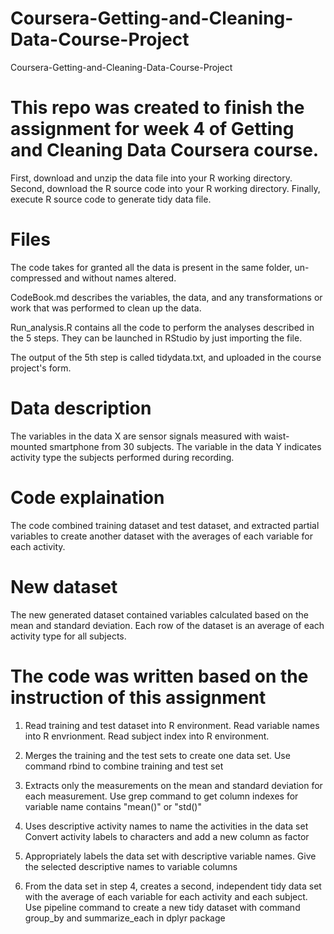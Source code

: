 # Coursera-Getting-and-Cleaning-Data-Course-Project
Coursera-Getting-and-Cleaning-Data-Course-Project

# This repo was created to finish the assignment for week 4 of Getting and Cleaning Data Coursera course.

First, download and unzip the data file into your R working directory.
Second, download the R source code into your R working directory.
Finally, execute R source code to generate tidy data file.

# Files

The code takes for granted all the data is present in the same folder, un-compressed and without names altered.

CodeBook.md describes the variables, the data, and any transformations or work that was performed to clean up the data.

Run_analysis.R contains all the code to perform the analyses described in the 5 steps. They can be launched in RStudio by just importing the file.

The output of the 5th step is called tidydata.txt, and uploaded in the course project's form.

# Data description

The variables in the data X are sensor signals measured with waist-mounted smartphone from 30 subjects. The variable in the data Y indicates activity type the subjects performed during recording.

# Code explaination

The code combined training dataset and test dataset, and extracted partial variables to create another dataset with the averages of each variable for each activity.

# New dataset

The new generated dataset contained variables calculated based on the mean and standard deviation. Each row of the dataset is an average of each activity type for all subjects.

# The code was written based on the instruction of this assignment

1. Read training and test dataset into R environment. Read variable names into R envrionment. Read subject index into R  environment.

2.  Merges the training and the test sets to create one data set. Use command rbind to combine training and test set
3.  Extracts only the measurements on the mean and standard deviation for each measurement. Use grep command to get column indexes for variable name contains "mean()" or "std()"
4.  Uses descriptive activity names to name the activities in the data set Convert activity labels to characters and add a new column as factor
5. Appropriately labels the data set with descriptive variable names. Give the selected descriptive names to variable columns
6. From the data set in step 4, creates a second, independent tidy data set with the average of each variable for each activity and each subject. Use pipeline command to create a new tidy dataset with command group_by and summarize_each in dplyr package
